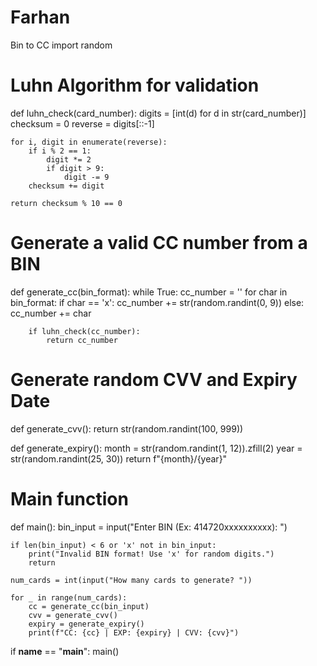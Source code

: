 # Farhan
Bin to CC 
import random

# Luhn Algorithm for validation
def luhn_check(card_number):
    digits = [int(d) for d in str(card_number)]
    checksum = 0
    reverse = digits[::-1]
    
    for i, digit in enumerate(reverse):
        if i % 2 == 1:
            digit *= 2
            if digit > 9:
                digit -= 9
        checksum += digit
    
    return checksum % 10 == 0

# Generate a valid CC number from a BIN
def generate_cc(bin_format):
    while True:
        cc_number = ''
        for char in bin_format:
            if char == 'x':
                cc_number += str(random.randint(0, 9))
            else:
                cc_number += char

        if luhn_check(cc_number):
            return cc_number

# Generate random CVV and Expiry Date
def generate_cvv():
    return str(random.randint(100, 999))

def generate_expiry():
    month = str(random.randint(1, 12)).zfill(2)
    year = str(random.randint(25, 30))
    return f"{month}/{year}"

# Main function
def main():
    bin_input = input("Enter BIN (Ex: 414720xxxxxxxxxx): ")
    
    if len(bin_input) < 6 or 'x' not in bin_input:
        print("Invalid BIN format! Use 'x' for random digits.")
        return

    num_cards = int(input("How many cards to generate? "))

    for _ in range(num_cards):
        cc = generate_cc(bin_input)
        cvv = generate_cvv()
        expiry = generate_expiry()
        print(f"CC: {cc} | EXP: {expiry} | CVV: {cvv}")

if __name__ == "__main__":
    main()
